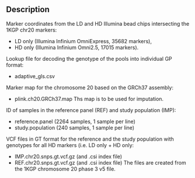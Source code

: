## Description

Marker coordinates from the LD and HD Illumina bead chips intersecting the 1KGP chr20 markers:
* LD only (Illumina Infinium OmniExpress, 35682 markers),
* HD only (Illumina Infinium Omni2.5, 17015 markers).


Lookup file for decoding the genotype of the pools into individual GP format:
* adaptive_gls.csv


Marker map for the chromosome 20 based on the GRCh37 assembly:
* plink.ch20.GRCh37.map
Ths map is to be used for imputation.


ID of samples in the reference panel (REF) and study population (IMP):
* reference.panel (2264 samples, 1 sample per line)
* study.population (240 samples, 1 sample per line)

VCF files in GT format for the reference and the study population with genotypes for all HD markers (i.e. LD only + HD only:
* IMP.chr20.snps.gt.vcf.gz (and .csi index file)
* REF.chr20.snps.gt.vcf.gz (and .csi index file)
The files are created from the 1KGP chromosome 20 phase 3 v5 file.